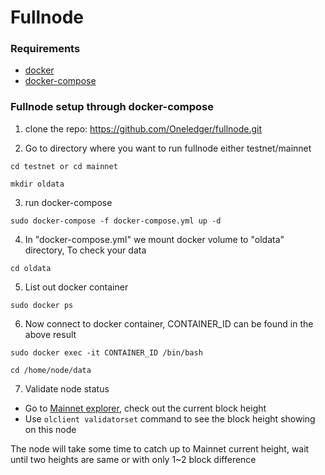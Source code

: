 # Fullnode #

### Requirements ###

* [docker](https://docs.docker.com/engine/install/)
* [docker-compose](https://docs.docker.com/compose/install/)

### Fullnode setup through docker-compose ###

1) clone the repo: https://github.com/Oneledger/fullnode.git

2) Go to directory where you want to run fullnode either testnet/mainnet

```
cd testnet or cd mainnet

mkdir oldata
```

3) run docker-compose

```
sudo docker-compose -f docker-compose.yml up -d
```

4) In "docker-compose.yml" we mount docker volume to "oldata" directory, To check your data

```
cd oldata
```

5) List out docker container

```
sudo docker ps
```

6) Now connect to docker container, CONTAINER_ID can be found in the above result

```
sudo docker exec -it CONTAINER_ID /bin/bash
```

```
cd /home/node/data
```

7) Validate node status

- Go to [Mainnet explorer](https://mainnet-explorer.oneledger.network/), check out the current block height
- Use `olclient validatorset` command to see the block height showing on this node

The node will take some time to catch up to Mainnet current height, wait until two heights are same or with only 1~2 block difference
